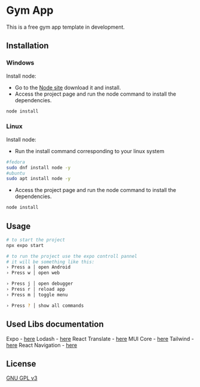# Gym App

This is a free gym app template in development.

## Installation

### Windows

Install node:

- Go to the [Node site](https://nodejs.org/en/download) download it and install.
- Access the project page and run the node command to install the dependencies.

```bash
node install
```

### Linux

Install node:

- Run the install command corresponding to your linux system

```bash
#fedora
sudo dnf install node -y
#ubuntu
sudo apt install node -y
```

- Access the project page and run the node command to install the dependencies.

```bash
node install
```

## Usage

```bash
# to start the project
npx expo start

# to run the project use the expo controll pannel
# it will be something like this:
› Press a │ open Android
› Press w │ open web

› Press j │ open debugger
› Press r │ reload app
› Press m │ toggle menu

› Press ? │ show all commands
```

## Used Libs documentation

Expo - [here](https://docs.expo.dev/)
Lodash - [here](https://lodash.com/)
React Translate - [here](https://react.i18next.com/getting-started)
MUI Core - [here](https://mui.com/material-ui/getting-started/overview/)
Tailwind - [here](https://tailwindcss.com/docs/installation)
React Navigation - [here](https://reactnavigation.org/docs/getting-started/)

## License

[GNU GPL v3](https://choosealicense.com/licenses/gpl-3.0/)
